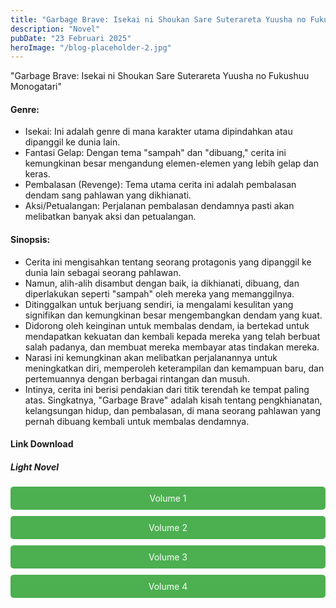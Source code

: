 ```yaml
---
title: "Garbage Brave: Isekai ni Shoukan Sare Suterareta Yuusha no Fukushuu Monogatari"
description: "Novel"
pubDate: "23 Februari 2025"
heroImage: "/blog-placeholder-2.jpg"
---
```


"Garbage Brave: Isekai ni Shoukan Sare Suterareta Yuusha no Fukushuu Monogatari"

#### Genre:
 * Isekai: Ini adalah genre di mana karakter utama dipindahkan atau dipanggil ke dunia lain.
 * Fantasi Gelap: Dengan tema "sampah" dan "dibuang," cerita ini kemungkinan besar mengandung elemen-elemen yang lebih gelap dan keras.
 * Pembalasan (Revenge): Tema utama cerita ini adalah pembalasan dendam sang pahlawan yang dikhianati.
 * Aksi/Petualangan: Perjalanan pembalasan dendamnya pasti akan melibatkan banyak aksi dan petualangan.

#### Sinopsis:
 * Cerita ini mengisahkan tentang seorang protagonis yang dipanggil ke dunia lain sebagai seorang pahlawan.
 * Namun, alih-alih disambut dengan baik, ia dikhianati, dibuang, dan diperlakukan seperti "sampah" oleh mereka yang memanggilnya.
 * Ditinggalkan untuk berjuang sendiri, ia mengalami kesulitan yang signifikan dan kemungkinan besar mengembangkan dendam yang kuat.
 * Didorong oleh keinginan untuk membalas dendam, ia bertekad untuk mendapatkan kekuatan dan kembali kepada mereka yang telah berbuat salah padanya, dan membuat mereka membayar atas tindakan mereka.
 * Narasi ini kemungkinan akan melibatkan perjalanannya untuk meningkatkan diri, memperoleh keterampilan dan kemampuan baru, dan pertemuannya dengan berbagai rintangan dan musuh.
 * Intinya, cerita ini berisi pendakian dari titik terendah ke tempat paling atas.
Singkatnya, "Garbage Brave" adalah kisah tentang pengkhianatan, kelangsungan hidup, dan pembalasan, di mana seorang pahlawan yang pernah dibuang kembali untuk membalas dendamnya.

#### Link Download
<!DOCTYPE html>
<html>
<head>
  <style>
  .download-button {
      display: block;
      margin: 10px 0;
      padding: 10px 20px;
      background-color: #4CAF50;
      color: white;
      text-align: center;
      text-decoration: none;
      border: none;
      border-radius: 5px;
    }
  </style>
</head>
<body>

  <h5>Light Novel</h5>

  <a href="https://gawr-index.floral.workers.dev/0:/LN%20&%20WN/LN%20&%20WN%20Jepang%20P1/Garbage%20Brave:%20Yuusha%20No%20Fukushuu%20Monogatari/Isekan%20Ni%20Shoukan%20vol%2001%20-%20CSNovel.Blogspot.com.pdf" class="download-button" download>Volume 1</a>
  <a href="https://gawr-index.floral.workers.dev/0:/LN%20&%20WN/LN%20&%20WN%20Jepang%20P1/Garbage%20Brave:%20Yuusha%20No%20Fukushuu%20Monogatari/Isekan%20Ni%20Shoukan%20vol%2002%20-%20CSNovel.Blogspot.com.pdf" class="download-button" download>Volume 2</a>
  <a href="https://gawr-index.floral.workers.dev/0:/LN%20&%20WN/LN%20&%20WN%20Jepang%20P1/Garbage%20Brave:%20Yuusha%20No%20Fukushuu%20Monogatari/Isekan%20Ni%20Shoukan%20vol%2003%20-%20CSNovel.Blogspot.com.pdf" class="download-button" download>Volume 3</a>
  <a href="https://gawr-index.floral.workers.dev/0:/LN%20&%20WN/LN%20&%20WN%20Jepang%20P1/Garbage%20Brave:%20Yuusha%20No%20Fukushuu%20Monogatari/Isekan%20Ni%20Shoukan%20vol%2004%20-%20CSNovel.Blogspot.com.pdf" class="download-button" download>Volume 4</a>
</body>
</html>
